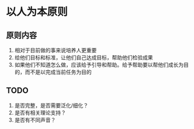# 以人为本原则

## 原则内容
1. 相对于目前做的事来说培养人更重要
2. 给他们目标和标准，让他们自己达成目标，帮助他们检验成果
3. 如果他们不知道怎么做，应该给予引导和帮助。给予帮助要以帮他们成长为目的，而不是以完成当前任务为目的

## TODO
1. 是否完整，是否需要泛化/细化？
2. 是否有相关理论支持？
3. 是否有不同声音？
